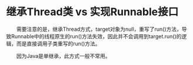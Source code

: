 # 继承Thread类 vs 实现Runnable接口

&emsp;&emsp;需要注意的是，继承Thread方式，target对象为null，重写了run()方法，导致Runnable中的线程原生的run()方法失效，因此并不会调用到target.run()的逻辑，而是直接调用子类重写的run()方法。

&emsp;&emsp;因为Java是单继承，此方式一般不常用。
